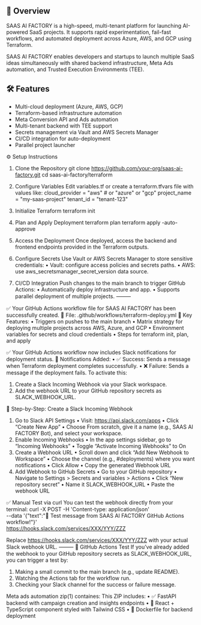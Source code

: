 ## 🚀 Overview

SAAS AI FACTORY is a high-speed, multi-tenant platform for launching AI-powered SaaS projects. It supports rapid experimentation, fail-fast workflows, and automated deployment across Azure, AWS, and GCP using Terraform.

SAAS AI FACTORY enables developers and startups to launch multiple SaaS ideas simultaneously with shared backend infrastructure, Meta Ads automation, and Trusted Execution Environments (TEE).

## 🛠️ Features

- Multi-cloud deployment (Azure, AWS, GCP)
- Terraform-based infrastructure automation
- Meta Conversion API and Ads automation
- Multi-tenant backend with TEE support
- Secrets management via Vault and AWS Secrets Manager
- CI/CD integration for auto-deployment
- Parallel project launcher

⚙️ Setup Instructions
1. Clone the Repository
git clone https://github.com/your-org/saas-ai-factory.git
cd saas-ai-factory/terraform

2. Configure Variables
Edit variables.tf or create a terraform.tfvars file with values like:
cloud_provider = "aws"  # or "azure" or "gcp"
project_name   = "my-saas-project"
tenant_id      = "tenant-123"

3. Initialize Terraform
terraform init

4. Plan and Apply Deployment
terraform plan
terraform apply -auto-approve

5. Access the Deployment
Once deployed, access the backend and frontend endpoints provided in the Terraform outputs.
6. Configure Secrets
Use Vault or AWS Secrets Manager to store sensitive credentials:
• Vault: configure access policies and secrets paths.
• AWS: use aws_secretsmanager_secret_version data source.
7. CI/CD Integration
Push changes to the main branch to trigger GitHub Actions:
• Automatically deploy infrastructure and app.
• Supports parallel deployment of multiple projects.
⸻

✅ Your GitHub Actions workflow file for SAAS AI FACTORY has been successfully created.
📂 File: .github/workflows/terraform-deploy.yml
🔧 Key Features:
• Triggers on pushes to the main branch
• Matrix strategy for deploying multiple projects across AWS, Azure, and GCP
• Environment variables for secrets and cloud credentials
• Steps for terraform init, plan, and apply

✅ Your GitHub Actions workflow now includes Slack notifications for deployment status.
🔔 Notifications Added:
• ✅ Success: Sends a message when Terraform deployment completes successfully.
• ❌ Failure: Sends a message if the deployment fails.
To activate this:
1. Create a Slack Incoming Webhook via your Slack workspace.
2. Add the webhook URL to your GitHub repository secrets as SLACK_WEBHOOK_URL.

🔧 Step-by-Step: Create a Slack Incoming Webhook
1. Go to Slack API Settings
• Visit: https://api.slack.com/apps
• Click “Create New App”
• Choose From scratch, give it a name (e.g., SAAS AI FACTORY Bot), and select your workspace.
2. Enable Incoming Webhooks
• In the app settings sidebar, go to “Incoming Webhooks”
• Toggle “Activate Incoming Webhooks” to On
3. Create a Webhook URL
• Scroll down and click “Add New Webhook to Workspace”
• Choose the channel (e.g., #deployments) where you want notifications
• Click Allow
• Copy the generated Webhook URL
4. Add Webhook to GitHub Secrets
• Go to your GitHub repository
• Navigate to Settings > Secrets and variables > Actions
• Click “New repository secret”
• Name it SLACK_WEBHOOK_URL
• Paste the webhook URL

✅ Manual Test via curl
You can test the webhook directly from your terminal:
curl -X POST -H 'Content-type: application/json' \
--data '{"text":"🚀 Test message from SAAS AI FACTORY GitHub Actions workflow!"}' \
https://hooks.slack.com/services/XXX/YYY/ZZZ

Replace https://hooks.slack.com/services/XXX/YYY/ZZZ with your actual Slack webhook URL.
⸻
🔐 GitHub Actions Test
If you’ve already added the webhook to your GitHub repository secrets as SLACK_WEBHOOK_URL, you can trigger a test by:
1. Making a small commit to the main branch (e.g., update README).
2. Watching the Actions tab for the workflow run.
3. Checking your Slack channel for the success or failure message.

Meta ads automation zip(1) containes:
This ZIP includes:
• ✅ FastAPI backend with campaign creation and insights endpoints
• 🎨 React + TypeScript component styled with Tailwind CSS
• 🐳 Dockerfile for backend deployment
